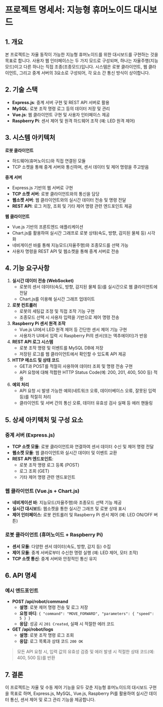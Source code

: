 # 프로젝트 명세서: 지능형 휴머노이드 대시보드

## 1. 개요

본 프로젝트는 자율 동작이 가능한 지능형 휴머노이드를 위한 대시보드를 구현하는 것을 목표로 합니다. 사용자 웹 인터페이스는 두 가지 모드로 구성되며, 하나는 자율주행(지능모드)이고 다른 하나는 직접 조종(조종모드)입니다. 시스템은 로봇 클라이언트, 웹 클라이언트, 그리고 중계 서버의 3요소로 구성되어, 각 요소 간 통신 방식이 상이합니다.

## 2. 기술 스택

- **Express.js**: 중계 서버 구현 및 REST API 서버로 활용
- **MySQL**: 로봇 조작 명령 로그 등의 데이터 저장 및 관리
- **Vue.js**: 웹 클라이언트 구현 및 사용자 인터페이스 제공
- **Raspberry Pi**: 센서 제어 및 원격 하드웨어 조작 (예: LED 원격 제어)

## 3. 시스템 아키텍처

**로봇 클라이언트**

- 하드웨어(휴머노이드)와 직접 연결된 모듈
- TCP 소켓을 통해 중계 서버와 통신하며, 센서 데이터 및 제어 명령을 주고받음

**중계 서버**

- Express.js 기반의 웹 서버로 구현
- **TCP 소켓 서버**: 로봇 클라이언트와의 통신을 담당
- **웹소켓 서버**: 웹 클라이언트와의 실시간 데이터 전송 및 명령 전달
- **REST API**: 로그 저장, 조회 및 기타 제어 명령 관련 엔드포인트 제공

**웹 클라이언트**

- Vue.js 기반의 프론트엔드 애플리케이션
- Chart.js를 활용하여 실시간 그래프로 로봇 상태(속도, 방향, 감지된 물체 등) 시각화
- 네비게이션 바를 통해 지능모드(자율주행)와 조종모드를 선택 가능
- 사용자 명령을 REST API 및 웹소켓을 통해 중계 서버로 전송

## 4. 기능 요구사항

1. **실시간 데이터 전송 (WebSocket)**
    - 로봇의 센서 데이터(속도, 방향, 감지된 물체 등)를 실시간으로 웹 클라이언트에 전달
    - Chart.js를 이용해 실시간 그래프 업데이트
2. **로봇 컨트롤러**
    - 로봇의 세팅값 조정 및 직접 조작 기능 구현
    - 조종모드 선택 시 사용자 입력을 기반으로 제어 명령 전송
3. **Raspberry Pi 센서 원격 조작**
    - Vue.js UI에서 LED 원격 제어 등 간단한 센서 제어 기능 구현
    - 사용자가 UI에서 입력 시 Raspberry Pi의 센서(또는 액추에이터)가 반응
4. **REST API 로그 시스템**
    - 로봇 조작 명령 및 이벤트를 MySQL DB에 저장
    - 저장된 로그를 웹 클라이언트에서 확인할 수 있도록 API 제공
5. **HTTP 메소드 및 상태 코드**
    - GET과 POST를 적절히 사용하여 데이터 조회 및 명령 전송 구현
    - API 요청에 대해 적합한 HTTP Status Code(예: 200, 201, 400, 500 등) 적용
6. **예외 처리**
    - API 요청 시 발생 가능한 예외(네트워크 오류, 데이터베이스 오류, 잘못된 입력 등)를 적절히 처리
    - 클라이언트 및 서버 간의 통신 오류, 데이터 유효성 검사 실패 등 에러 핸들링

## 5. 상세 아키텍처 및 구성 요소

### 중계 서버 (Express.js)

- **TCP 소켓 모듈**: 로봇 클라이언트와 연결하여 센서 데이터 수신 및 제어 명령 전달
- **웹소켓 모듈**: 웹 클라이언트와 실시간 데이터 및 이벤트 교환
- **REST API 엔드포인트**:
    - 로봇 조작 명령 로그 등록 (POST)
    - 로그 조회 (GET)
    - 기타 제어 명령 관련 엔드포인트

### 웹 클라이언트 (Vue.js + Chart.js)

- **네비게이션 바**: 지능모드(자율주행)와 조종모드 선택 기능 제공
- **실시간 대시보드**: 웹소켓을 통한 실시간 그래프 및 로봇 상태 표시
- **제어 인터페이스**: 로봇 컨트롤러 및 Raspberry Pi 센서 제어 (예: LED ON/OFF 버튼)

### 로봇 클라이언트 (휴머노이드 + Raspberry Pi)

- **센서 모듈**: 다양한 센서 데이터(속도, 방향, 감지 등) 수집
- **제어 모듈**: 중계 서버로부터 수신한 명령 실행 (예: LED 제어, 모터 조작)
- **TCP 소켓 통신**: 중계 서버와 안정적인 통신 유지

## 6. API 명세

### 예시 엔드포인트

- **POST /api/robot/command**
    - **설명**: 로봇 제어 명령 전송 및 로그 저장
    - **요청 바디**: `{ "command": "MOVE_FORWARD", "parameters": { "speed": 5 } }`
    - **응답**: 성공 시 `201 Created`, 실패 시 적절한 에러 코드
- **GET /api/robot/logs**
    - **설명**: 로봇 조작 명령 로그 조회
    - **응답**: 로그 목록과 상태 코드 `200 OK`

> 모든 API 요청 시, 입력 값의 유효성 검증 및 에러 발생 시 적절한 상태 코드(예: 400, 500 등)를 반환
> 

## 7. 결론

이 프로젝트는 자율 및 수동 제어 기능을 모두 갖춘 지능형 휴머노이드의 대시보드 구현을 목표로 하며, Express.js, MySQL, Vue.js, Raspberry Pi를 활용하여 실시간 데이터 통신, 센서 제어 및 로그 관리 기능을 제공합니다.